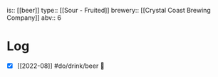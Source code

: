 is:: [[beer]]
type:: [[Sour - Fruited]]
brewery:: [[Crystal Coast Brewing Company]]
abv:: 6

# Log
- [x] [[2022-08]] #do/drink/beer 🤞
